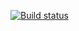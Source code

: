 [![Build status](https://ci.appveyor.com/api/projects/status/qyjkwci276xp0vv4?svg=true)](https://ci.appveyor.com/project/LoDV-KRSK/aqa-1-2-task-1-2-api-ci-testing)
